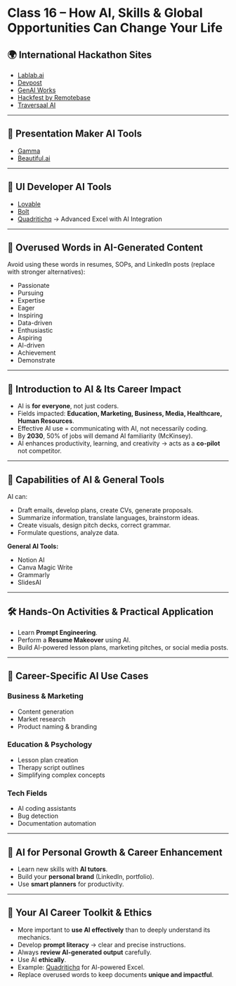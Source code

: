 # Class 16 – How AI, Skills & Global Opportunities Can Change Your Life

## 🌍 International Hackathon Sites
- [Lablab.ai](https://lablab.ai/event/)  
- [Devpost](https://devpost.com/hackathons)  
- [GenAI Works](https://genai.works/)  
- [Hackfest by Remotebase](https://hackfest.remotebase.com/)  
- [Traversaal AI](https://traversaal.ai/)  

---

## 🎤 Presentation Maker AI Tools
- [Gamma](https://gamma.app/)  
- [Beautiful.ai](https://www.beautiful.ai/)  

---

## 🎨 UI Developer AI Tools
- [Lovable](https://lovable.dev/)  
- [Bolt](https://bolt.new/)  
- [Quadritichq](https://quadritichq.com) → Advanced Excel with AI Integration  

---

## 🚫 Overused Words in AI-Generated Content
Avoid using these words in resumes, SOPs, and LinkedIn posts (replace with stronger alternatives):  
- Passionate  
- Pursuing  
- Expertise  
- Eager  
- Inspiring  
- Data-driven  
- Enthusiastic  
- Aspiring  
- AI-driven  
- Achievement  
- Demonstrate  

---

## 📌 Introduction to AI & Its Career Impact
- AI is **for everyone**, not just coders.  
- Fields impacted: **Education, Marketing, Business, Media, Healthcare, Human Resources**.  
- Effective AI use = communicating with AI, not necessarily coding.  
- By **2030**, 50% of jobs will demand AI familiarity (McKinsey).  
- AI enhances productivity, learning, and creativity → acts as a **co-pilot** not competitor.  

---

## 🤖 Capabilities of AI & General Tools
AI can:  
- Draft emails, develop plans, create CVs, generate proposals.  
- Summarize information, translate languages, brainstorm ideas.  
- Create visuals, design pitch decks, correct grammar.  
- Formulate questions, analyze data.  

**General AI Tools:**  
- Notion AI  
- Canva Magic Write  
- Grammarly  
- SlidesAI  

---

## 🛠️ Hands-On Activities & Practical Application
- Learn **Prompt Engineering**.  
- Perform a **Resume Makeover** using AI.  
- Build AI-powered lesson plans, marketing pitches, or social media posts.  

---

## 📂 Career-Specific AI Use Cases
### Business & Marketing
- Content generation  
- Market research  
- Product naming & branding  

### Education & Psychology
- Lesson plan creation  
- Therapy script outlines  
- Simplifying complex concepts  

### Tech Fields
- AI coding assistants  
- Bug detection  
- Documentation automation  

---

## 🌱 AI for Personal Growth & Career Enhancement
- Learn new skills with **AI tutors**.  
- Build your **personal brand** (LinkedIn, portfolio).  
- Use **smart planners** for productivity.  

---

## 🧰 Your AI Career Toolkit & Ethics
- More important to **use AI effectively** than to deeply understand its mechanics.  
- Develop **prompt literacy** → clear and precise instructions.  
- Always **review AI-generated output** carefully.  
- Use AI **ethically**.  
- Example: [Quadritichq](https://quadritichq.com) for AI-powered Excel.  
- Replace overused words to keep documents **unique and impactful**.  

